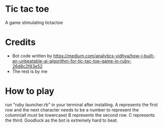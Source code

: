 # Tic tac toe
A game stimulating tictactoe

# Credits
- Bot code written by https://medium.com/analytics-vidhya/how-i-built-an-unbeatable-ai-algorithm-for-tic-tac-toe-game-in-ruby-26d8c2f43e52
- The rest is by me

# How to play
run "ruby launcher.rb" in your terminal after installing.
A represents the first row and the next character needs to be a number to represent the column(all must be lowercase)
B represents the second row.
C represents the third. Goodluck as the bot is extremely hard to beat.
